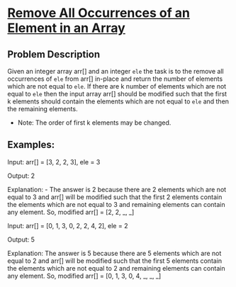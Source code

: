 # [Remove All Occurrences of an Element in an Array](https://www.geeksforgeeks.org/dsa/remove-element/)

## Problem Description

Given an integer array arr[] and an integer `ele` the task is to the remove all occurrences of `ele` from arr[] in-place and return the number of elements which are not equal to `ele`. If there are k number of elements which are not equal to `ele` then the input array arr[] should be modified such that the first k elements should contain the elements which are not equal to `ele` and then the remaining elements.

- Note: The order of first k elements may be changed.

## Examples:

Input:
arr[] = [3, 2, 2, 3], ele = 3

Output: 2

Explanation: - The answer is 2 because there are 2 elements which are not equal to 3 and arr[] will be modified such that the first 2 elements contain the elements which are not equal to 3 and remaining elements can contain any element. So, modified arr[] = [2, 2, _, _]

Input:
arr[] = [0, 1, 3, 0, 2, 2, 4, 2], ele = 2

Output: 5

Explanation: The answer is 5 because there are 5 elements which are not equal to 2 and arr[] will be modified such that the first 5 elements contain the elements which are not equal to 2 and remaining elements can contain any element. So, modified arr[] = [0, 1, 3, 0, 4, _, _, _]
